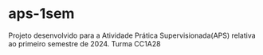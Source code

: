 # aps-1sem
Projeto desenvolvido para a Atividade Prática Supervisionada(APS) relativa ao primeiro semestre de 2024. Turma CC1A28

